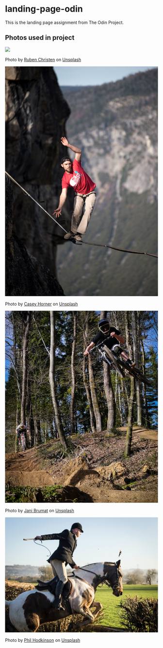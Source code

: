 # landing-page-odin

This is the landing page assignment from The Odin Project.

## Photos used in project

![](./images/ruben-christen-KexnTvXW0EU-unsplash.jpg)

Photo by <a href="https://unsplash.com/@ruben_christen?utm_source=unsplash&utm_medium=referral&utm_content=creditCopyText">Ruben Christen</a> on <a href="https://unsplash.com/s/photos/adrenaline-sports?utm_source=unsplash&utm_medium=referral&utm_content=creditCopyText">Unsplash</a>


![](./images/casey-horner-wqAuyugJIeU-unsplash.jpg)

  Photo by <a href="https://unsplash.com/@mischievous_penguins?utm_source=unsplash&utm_medium=referral&utm_content=creditCopyText">Casey Horner</a> on <a href="https://unsplash.com/s/photos/adrenaline-junkie?utm_source=unsplash&utm_medium=referral&utm_content=creditCopyText">Unsplash</a>
  

  ![](./images/jani-brumat-GAOkeIFgLQ0-unsplash.jpg)

  Photo by <a href="https://unsplash.com/@deadframe?utm_source=unsplash&utm_medium=referral&utm_content=creditCopyText">Jani Brumat</a> on <a href="https://unsplash.com/s/photos/adrenaline-junkie?utm_source=unsplash&utm_medium=referral&utm_content=creditCopyText">Unsplash</a>
  
![](./images/phil-hodkinson-bU0TN9zMkNc-unsplash.jpg)

  Photo by <a href="https://unsplash.com/@phlodge?utm_source=unsplash&utm_medium=referral&utm_content=creditCopyText">Phil Hodkinson</a> on <a href="https://unsplash.com/s/photos/adrenaline-junkie?utm_source=unsplash&utm_medium=referral&utm_content=creditCopyText">Unsplash</a>
  